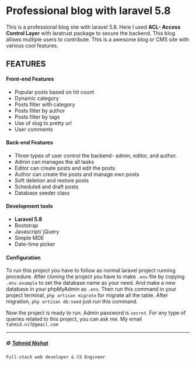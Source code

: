 # Professional blog with laravel 5.8
This is a professional blog site with laravel 5.8. Here I used **ACL- Access Control Layer** with laratrust package to secure the backend. This blog allows multiple users to contribute. This is a awesome blog or CMS site with various cool features.
## FEATURES
#### Front-end Features
- Popular posts based on hit count
- Dynamic category
- Posts filter with category
- Posts filter by author
- Posts filter by tags
- Use of slug to pretty url
- User comments

#### Back-end Features
- Three types of user control the backend- admin, editor, and author.
- Admin can manages the all tasks
- Editor can create posts and edit the posts
- Author can create the posts and manage own posts
- Soft deletion and restore posts
- Scheduled and draft posts
- Database seeder class

#### Development tools
- **Laravel 5.8**
- Bootstrap
- Javascript/ jQuery
- Simple MDE
- Date-time picker

#### Configuration

To run this project you have to follow as normal laravel project running procedure. After cloning the project you have to make `.env` file by copying `.env.example` to set the database name as your need. And make a new database in your phpMyAdmin as `.env`. Then run this command in your project terminal, `php artisan migrate` for migrate all the table. After migration, `php artisan db:seed` just run this command.

Now the project is ready to run. Admin password is `secret`. For any type of queries related to this project, you can ask me. My email `tahmid.ni7@gmail.com` 


<hr>

##### &copy; [Tahmid Nishat](http://tahmid-ni7.github.io/portfolio)
`Full-stack web developer & CS Engineer`
